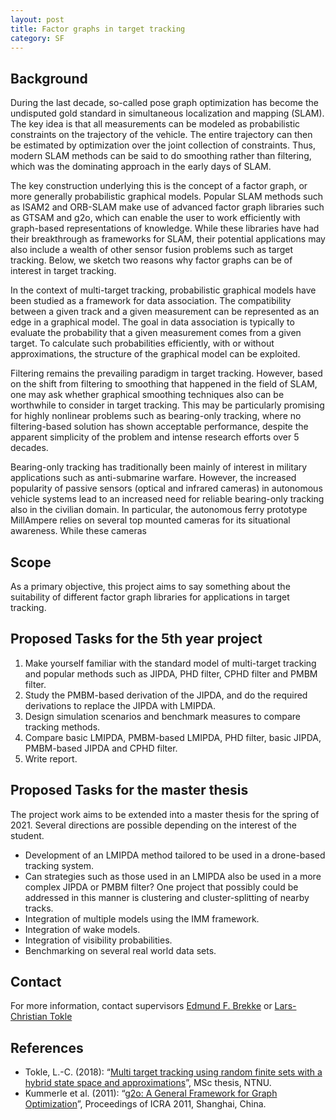 ```yaml
---
layout: post
title: Factor graphs in target tracking
category: SF
---
```

## Background
During the last decade, so-called pose graph optimization has become the undisputed gold standard in simultaneous localization and mapping (SLAM). The key idea is that all measurements can be modeled as probabilistic constraints on the trajectory of the vehicle. The entire trajectory can then be estimated by optimization over the joint collection of constraints. Thus, modern SLAM methods can be said to do smoothing rather than filtering, which was the dominating approach in the early days of SLAM. 

The key construction underlying this is the concept of a factor graph, or more generally probabilistic graphical models. 
Popular SLAM methods such as ISAM2 and ORB-SLAM make use of advanced factor graph libraries such as GTSAM and g2o, which can enable the user to work efficiently with graph-based representations of knowledge. 
While these libraries have had their breakthrough as frameworks for SLAM, their potential applications may also include a wealth of other sensor fusion problems such as target tracking. Below, we sketch two reasons why factor graphs can be of interest in target tracking. 

In the context of multi-target tracking, probabilistic graphical models have been studied as a framework for data association. The compatibility between a given track and a given measurement can be represented as an edge in a graphical model. 
The goal in data association is typically to evaluate the probability that a given measurement comes from a given target. 
To calculate such probabilities efficiently, with or without approximations, the structure of the graphical model can be exploited. 

Filtering remains the prevailing paradigm in target tracking. However, based on the shift from filtering to smoothing that happened in the field of SLAM,  one may ask whether graphical smoothing techniques also can be worthwhile to consider in target tracking. This may be particularly promising for highly nonlinear problems such as bearing-only tracking, where no filtering-based solution has shown acceptable performance, despite the apparent simplicity of the problem and intense research efforts over 5 decades. 

Bearing-only tracking has traditionally been mainly of interest in military applications such as anti-submarine warfare. However, the increased popularity of passive sensors (optical and infrared cameras) in autonomous vehicle systems lead to an increased need for reliable bearing-only tracking also in the civilian domain. In particular, the autonomous ferry prototype MillAmpere relies on several top mounted cameras for its situational awareness. While these cameras 








## Scope
As a primary objective, this project aims to say something about the suitability of different factor graph libraries for applications in target tracking. 

## Proposed Tasks for the 5th year project

1. Make yourself familiar with the standard model of multi-target tracking and popular methods such as JIPDA, PHD filter, CPHD filter and PMBM filter.
2. Study the PMBM-based derivation of the JIPDA, and do the required derivations to replace the JIPDA with LMIPDA.
3. Design simulation scenarios and benchmark measures to compare tracking methods. 
4. Compare basic LMIPDA, PMBM-based LMIPDA, PHD filter, basic JIPDA, PMBM-based JIPDA and CPHD filter. 
5. Write report.

## Proposed Tasks for the master thesis

The project work aims to be extended into a master thesis for the spring of 2021. Several directions are possible depending on the interest of the student. 

* Development of an LMIPDA method tailored to be used in a drone-based tracking system. 
* Can strategies such as those used in an LMIPDA also be used in a more complex JIPDA or PMBM filter? One project that possibly could be addressed in this manner is clustering and cluster-splitting of nearby tracks. 
* Integration of multiple models using the IMM framework.
* Integration of wake models. 
* Integration of visibility probabilities. 
* Benchmarking on several real world data sets. 

## Contact
For more information, contact supervisors [Edmund F. Brekke](http://www.ntnu.no/ansatte/edmundfo) or
[Lars-Christian Tokle](https://www.ntnu.edu/employees/lars-christian.n.tokle) 

## References

* Tokle, L.-C. (2018): “[Multi target tracking using random finite sets with a hybrid state space and approximations](https://ntnuopen.ntnu.no/ntnu-xmlui/bitstream/handle/11250/2575375/18666_FULLTEXT.pdf?sequence=1)”, MSc thesis, NTNU. 
* Kummerle et al. (2011): “[g2o: A General Framework for Graph Optimization](https://www.cct.lsu.edu/~kzhang/papers/g2o.pdf)”, Proceedings of ICRA 2011, Shanghai, China.
